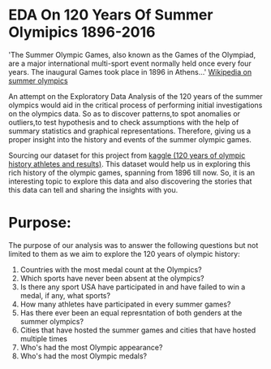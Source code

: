 # EDA On 120 Years Of Summer Olymipics 1896-2016
'The Summer Olympic Games, also known as the Games of the Olympiad, are a major international multi-sport event normally held once every four years. The inaugural Games took place in 1896 in Athens...'  [Wikipedia on summer olympics](https://en.wikipedia.org/wiki/Summer_Olympic_Games)

An attempt on the Exploratory Data Analysis of the 120 years of the summer olympics would aid in the critical process of performing initial investigations on the olympics data. So  as to discover patterns,to spot anomalies or outliers,to test hypothesis and to check assumptions with the help of summary statistics and graphical representations. Therefore, giving us a proper insight into the history and events of the summer olympic games.

Sourcing our dataset for this project from [kaggle (120 years of olympic history athletes and results)](https://www.kaggle.com/heesoo37/120-years-of-olympic-history-athletes-and-results). This dataset would help us in exploring this rich history of the olympic games, spanning from 1896 till now. So, it is an interesting topic to explore this data and also discovering the stories that this data can tell and sharing the insights with you.

# Purpose: 
The purpose of our analysis was to answer the following questions but not limited to them as we aim to explore the 120 years of olympic history: 
1) Countries with the most medal count at the Olympics? 
2) Which sports have never been absent at the olympics?
3) Is there any sport USA have participated in and have failed to win a medal, if any, what sports? 
4) How many athletes have participated in every summer games? 
5) Has there ever been an equal represntation of both genders at the summer olympics?
6) Cities that have hosted the summer games and cities that have hosted multiple times
7) Who's had the most Olympic appearance?
8) Who's had the most Olympic medals?
